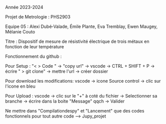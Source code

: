 Année 2023-2024

Projet de Metrologie : PHS2903

Equipe 05 : Alexi Dubé‐Valade, Émile Plante, Eva Tremblay, Ewen Maugey, Mélanie Couto

Titre : Dispositif de mesure de résistivité électrique de trois métaux en fonction de leur température

Fonctionnement du github :

Pour Setup : "< > Code " -> "copy url" -> vscode -> CTRL + SHIFT + P -> écrire " > git clone" -> mettre l'url -> créer dossier

Pour download les modifications: vscode -> icone Source control -> clic sur l'icone en bleu

Pour Upload : vscode -> clic sur le "+" à coté du fichier -> Selectionner sa branche -> écrire dans la boite "Message" qqch -> Valider

Ne mettre dans "Compilationdespy" et "Lancement" que des codes fonctionnels pour tout autre code --> Jupy_projet